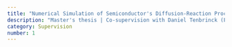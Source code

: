 ```yaml
---
title: "Numerical Simulation of Semiconductor's Diffusion-Reaction Process Based on Deep Learning Methods"
description: "Master's thesis | Co-supervision with Daniel Tenbrinck (FAU) | 2024"
category: Supervision
number: 1
---
```

